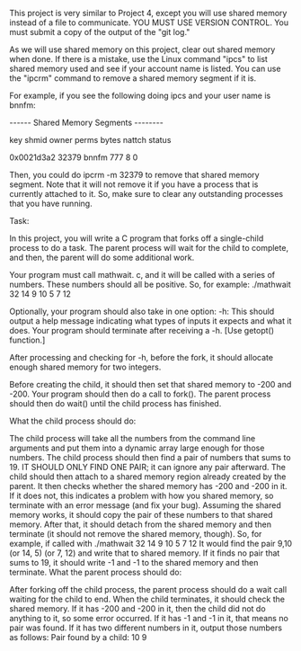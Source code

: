 This project is very similar to Project 4, except you will use shared memory instead of a file to communicate. YOU MUST USE VERSION CONTROL. You must submit a copy of the output of the "git log."

As we will use shared memory on this project, clear out shared memory when done. If there is a mistake, use the Linux command "ipcs" to list shared memory used and see if your account name is listed. You can use the "ipcrm" command to remove a shared memory segment if it is.

For example, if you see the following doing ipcs and your user name is bnnfm:

------ Shared Memory Segments --------

key        shmid      owner      perms      bytes      nattch     status

0x0021d3a2 32379    bnnfm   777      8              0

Then, you could do ipcrm -m 32379 to remove that shared memory segment. Note that it will not remove it if you have a process that is currently attached to it. So, make sure to clear any outstanding processes that you have running.

Task:

In this project, you will write a C program that forks off a single-child process to do a task. The parent process will wait for the child to complete, and then, the parent will do some additional work.

Your program must call mathwait. c, and it will be called with a series of numbers. These numbers should all be positive. So, for example: ./mathwait 32 14 9 10 5 7 12

 Optionally, your program should also take in one option: -h: This should output a help message indicating what types of inputs it expects and what it does. Your program should terminate after receiving a -h. [Use getopt() function.]

After processing and checking for -h, before the fork, it should allocate enough shared memory for two integers.

Before creating the child, it should then set that shared memory to -200 and -200. Your program should then do a call to fork(). The parent process should then do wait() until the child process has finished.

What the child process should do:

The child process will take all the numbers from the command line arguments and put them into a dynamic array large enough for those numbers.
The child process should then find a pair of numbers that sums to 19. IT SHOULD ONLY FIND ONE PAIR; it can ignore any pair afterward. The child should then attach to a shared memory region already created by the parent.
It then checks whether the shared memory has -200 and -200 in it. If it does not, this indicates a problem with how you shared memory, so terminate with an error message (and fix your bug).
Assuming the shared memory works, it should copy the pair of these numbers to that shared memory. After that, it should detach from the shared memory and then terminate (it should not remove the shared memory, though). So, for example, if called with ./mathwait 32 14 9 10 5 7 12
It would find the pair 9,10 (or 14, 5) (or 7, 12) and write that to shared memory.
If it finds no pair that sums to 19, it should write -1 and -1 to the shared memory and then terminate.
What the parent process should do:

After forking off the child process, the parent process should do a wait call waiting for the child to end.
When the child terminates, it should check the shared memory. If it has -200 and -200 in it, then the child did not do anything to it, so some error occurred. If it has -1 and -1 in it, that means no pair was found.
If it has two different numbers in it, output those numbers as follows: Pair found by a child: 10 9